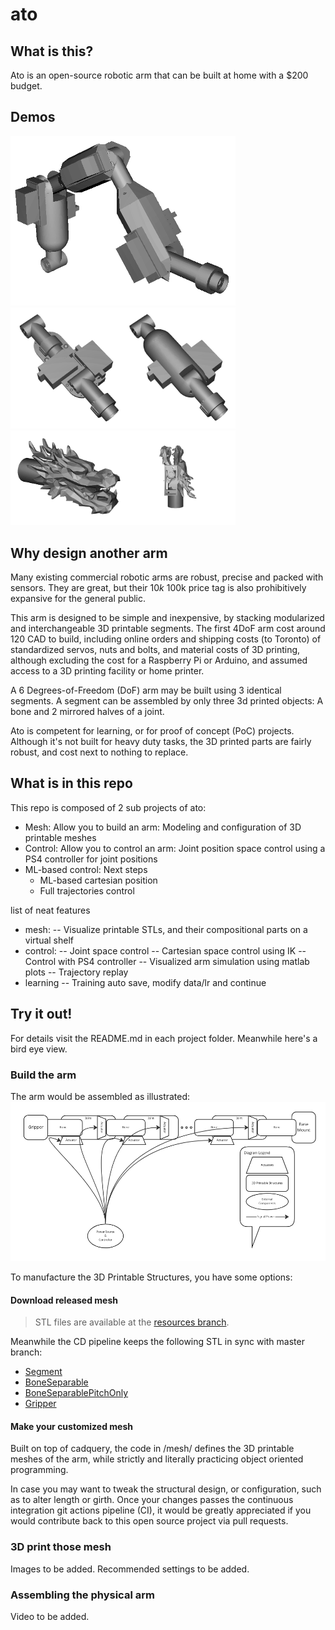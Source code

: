 # ato

## What is this?

Ato is an open-source robotic arm that can be built at home with a $200 budget.

## Demos

<img alt="A 3 segments arm, visualized with dummy servo motors" src="https://github.com/haoxuw/ato/blob/master-resources/images/snapshots_processed/processed_arm_multi_seg_3.png" width="360">

<img alt="Assembling a segment" src="https://github.com/haoxuw/ato/blob/master-resources/images/snapshots_processed/merged_seg_install__.png" width="360">

<img alt="A gripper with sockets to mount servo on its jaw" src="https://github.com/haoxuw/ato/blob/master-resources/images/snapshots_processed/merged_gripper_dragon__.png" width="360">

## Why design another arm

Many existing commercial robotic arms are robust, precise and packed with sensors. They are great, but their $10k~$100k price tag is also prohibitively expansive for the general public.

This arm is designed to be simple and inexpensive, by stacking modularized and interchangeable 3D printable segments. The first 4DoF arm cost around 120 CAD to build, including online orders and shipping costs (to Toronto) of standardized servos, nuts and bolts, and material costs of 3D printing, although excluding the cost for a Raspberry Pi or Arduino, and assumed access to a 3D printing facility or home printer.

A 6 Degrees-of-Freedom (DoF) arm may be built using 3 identical segments. A segment can be assembled by only three 3d printed objects: A bone and 2 mirrored halves of a joint.

Ato is competent for learning, or for proof of concept (PoC) projects. Although it's not built for heavy duty tasks, the 3D printed parts are fairly robust, and cost next to nothing to replace.

## What is in this repo

This repo is composed of 2 sub projects of ato:
 * Mesh: Allow you to build an arm: Modeling and configuration of 3D printable meshes
 * Control: Allow you to control an arm: Joint position space control using a PS4 controller for joint positions
 * ML-based control: Next steps
   * ML-based cartesian position
   * Full trajectories control

list of neat features
 * mesh:
  -- Visualize printable STLs, and their compositional parts on a virtual shelf
 * control:
  -- Joint space control
  -- Cartesian space control using IK
  -- Control with PS4 controller
  -- Visualized arm simulation using matlab plots
  -- Trajectory replay
 * learning
 -- Training auto save, modify data/lr and continue
 ## Try it out!

For details visit the README.md in each project folder. Meanwhile here's a bird eye view.

### Build the arm

The arm would be assembled as illustrated:
![arm_components_diagram](https://github.com/haoxuw/ato/blob/master-resources/images/illustrations/arm_components_diagram.png)

To manufacture the 3D Printable Structures, you have some options:

#### Download released mesh

> STL files are available at the [resources branch](https://github.com/haoxuw/ato/tree/master-resources/printable_mesh).

Meanwhile the CD pipeline keeps the following STL in sync with master branch:
+ [Segment](https://printable-mesh.s3.us-east-2.amazonaws.com/master/SegmentAugmented_printable_mesh.stl)
+ [BoneSeparable](https://printable-mesh.s3.us-east-2.amazonaws.com/master/BoneSeparableVertical_printable_mesh.stl)
+ [BoneSeparablePitchOnly](https://printable-mesh.s3.us-east-2.amazonaws.com/master/pitch_only_BoneSeparableVertical_pitch_only__printable_mesh.stl)
+ [Gripper](https://printable-mesh.s3.us-east-2.amazonaws.com/master/GripperDragonWithServo_printable_mesh.stl)

#### Make your customized mesh

Built on top of cadquery, the code in /mesh/ defines the 3D printable meshes of the arm, while strictly and literally practicing object oriented programming.

In case you may want to tweak the structural design, or configuration, such as to alter length or girth. Once your changes passes the continuous integration git actions pipeline (CI), it would be greatly appreciated if you would contribute back to this open source project via pull requests.

### 3D print those mesh

Images to be added. Recommended settings to be added.

### Assembling the physical arm

Video to be added.
